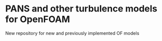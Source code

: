 # PANS and other turbulence models for OpenFOAM
New repository for new and previously implemented OF models
